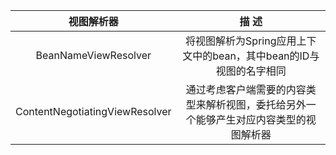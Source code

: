 | 视图解析器 | 描 述 |
| :---: | :---: |
| BeanNameViewResolver | 将视图解析为Spring应用上下文中的bean，其中bean的ID与视图的名字相同 |
| ContentNegotiatingViewResolver | 通过考虑客户端需要的内容类型来解析视图，委托给另外一个能够产生对应内容类型的视图解析器 |



